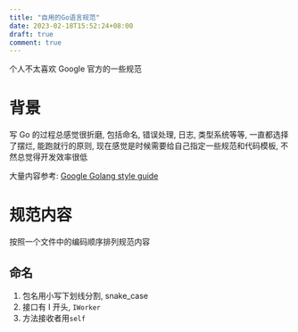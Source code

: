 ```yaml
---
title: "自用的Go语言规范"
date: 2023-02-18T15:52:24+08:00
draft: true
comment: true
---
```


个人不太喜欢 Google 官方的一些规范

<!--more-->

# 背景

写 Go 的过程总感觉很折磨, 包括命名, 错误处理, 日志, 类型系统等等, 一直都选择了摆烂, 能跑就行的原则,
现在感觉是时候需要给自己指定一些规范和代码模板, 不然总觉得开发效率很低

大量内容参考: [Google Golang style guide](https://google.github.io/styleguide/go/)

# 规范内容

按照一个文件中的编码顺序排列规范内容

## 命名

1. 包名用小写下划线分割, snake_case
2. 接口有 I 开头, `IWorker`
3. 方法接收者用`self`
